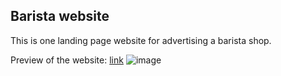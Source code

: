 ## Barista website

This is one landing page website for advertising a barista shop.

Preview of the website: [link](https://baristapro-e2efc.web.app)
![image](./docs/homepage.png)
